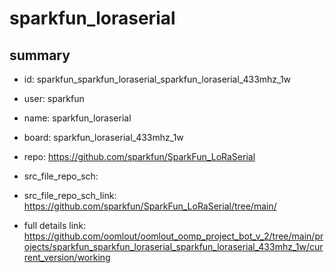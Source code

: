 # sparkfun_loraserial
 
## summary 
* id: sparkfun_sparkfun_loraserial_sparkfun_loraserial_433mhz_1w
* user: sparkfun
* name: sparkfun_loraserial
* board: sparkfun_loraserial_433mhz_1w
* repo: https://github.com/sparkfun/SparkFun_LoRaSerial



* src_file_repo_sch: 
* src_file_repo_sch_link: https://github.com/sparkfun/SparkFun_LoRaSerial/tree/main/
* full details link: https://github.com/oomlout/oomlout_oomp_project_bot_v_2/tree/main/projects/sparkfun_sparkfun_loraserial_sparkfun_loraserial_433mhz_1w/current_version/working  







